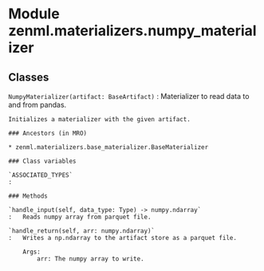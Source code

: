 Module zenml.materializers.numpy_materializer
=============================================

Classes
-------

`NumpyMaterializer(artifact: BaseArtifact)`
:   Materializer to read data to and from pandas.
    
    Initializes a materializer with the given artifact.

    ### Ancestors (in MRO)

    * zenml.materializers.base_materializer.BaseMaterializer

    ### Class variables

    `ASSOCIATED_TYPES`
    :

    ### Methods

    `handle_input(self, data_type: Type) ‑> numpy.ndarray`
    :   Reads numpy array from parquet file.

    `handle_return(self, arr: numpy.ndarray)`
    :   Writes a np.ndarray to the artifact store as a parquet file.
        
        Args:
            arr: The numpy array to write.
